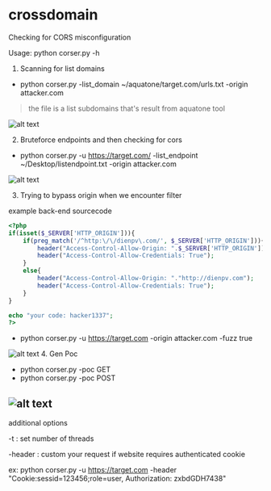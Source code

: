 # crossdomain
Checking for CORS misconfiguration

Usage: python corser.py -h

1. Scanning for list domains
* python corser.py -list_domain ~/aquatone/target.com/urls.txt -origin attacker.com

>the file is a list subdomains that's result from aquatone tool

![alt text](https://image.ibb.co/d0Mx6y/Screenshot_from_2018_07_16_02_31_24.png "Fig2")
 
2. Bruteforce endpoints and then checking for cors
* python corser.py -u https://target.com/ -list_endpoint ~/Desktop/listendpoint.txt -origin attacker.com

![alt text](https://image.ibb.co/dXCqby/endpoint.png "Fig2")

3. Trying to bypass origin when we encounter filter

example back-end sourcecode

```php
<?php
if(isset($_SERVER['HTTP_ORIGIN'])){
	if(preg_match('/^http:\/\/dienpv\.com/', $_SERVER['HTTP_ORIGIN'])){
		header("Access-Control-Allow-Origin: ".$_SERVER['HTTP_ORIGIN']);
		header("Access-Control-Allow-Credentials: True");
	}
	else{
		header("Access-Control-Allow-Origin: "."http://dienpv.com");
		header("Access-Control-Allow-Credentials: True");
	}
}

echo "your code: hacker1337";
?>
```

* python corser.py -u https://target.com -origin attacker.com -fuzz true

![alt text](https://image.ibb.co/bNsgYd/Screenshot_from_2018_07_16_02_24_28.png "Fig3")
4. Gen Poc
* python corser.py -poc GET
* python corser.py -poc POST

![alt text](https://image.ibb.co/hiv1Gy/Screenshot_from_2018_07_16_01_46_14.png "Fig4")
---
additional options

-t : set number of threads

-header : custom your request if website requires authenticated cookie

ex: python corser.py -u https://target.com -header "Cookie:sessid=123456;role=user, Authorization: zxbdGDH7438"
